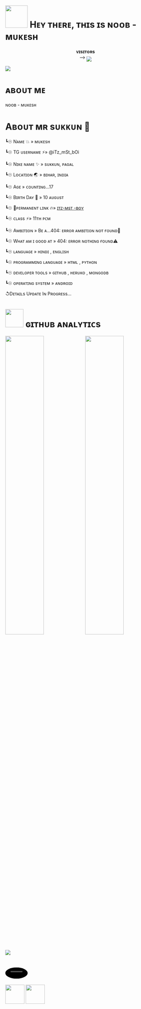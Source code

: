 <h1> <img src="https://te.legra.ph/file/f708eb8020237a65e837b.png" width="70px"> Hᴇʏ ᴛʜᴇʀᴇ, ᴛʜɪs ɪs ɴᴏᴏʙ - ᴍᴜᴋᴇsʜ </h1>
<p align="center">
    <b>ᴠɪsɪᴛᴏʀs</b><br>
 -->    <img align="middle" src="https://profile-counter.glitch.me/Noob-Mukesh/count.svg" />
</p>

[<img src="https://te.legra.ph/file/dd55158b01876db42d3d9.jpg"/>](https://github.com/Noob-Mukesh)

<h1> ᴀʙᴏᴜᴛ ᴍᴇ </h1>


ɴᴏᴏʙ - ᴍᴜᴋᴇsʜ

# Aʙᴏᴜᴛ ᴍʀ sᴜᴋᴋᴜɴ 💫
┗☉ Nᴀᴍᴇ    💥  »  ᴍᴜᴋᴇsʜ 

┗☉ TG ᴜsᴇʀɴᴀᴍᴇ ⚡️» @iTz_mSt_bOi
 
┗☉ Nɪᴋᴇ ɴᴀᴍᴇ   ✨   » sᴜᴋᴋᴜɴ, ᴘᴀɢᴀʟ

┗☉ Lᴏᴄᴀᴛɪᴏɴ 🌏     » ʙɪʜᴀʀ, ɪɴᴅɪᴀ

┗☉ Aɢᴇ        » ᴄᴏᴜɴᴛɪɴɢ...17

┗☉ Bɪʀᴛʜ Dᴀʏ 🎂 » 10 ᴀᴜɢᴜsᴛ

┗☉ 🔗ᴘᴇʀᴍᴀɴᴇɴᴛ ʟɪɴᴋ  🔥» [ɪᴛᴢ-ᴍsᴛ -ʙᴏʏ](t.me/itz_mst_boi)
 
┗☉  ᴄʟᴀss ⚡️» 11ᴛʜ ᴘᴄᴍ 

┗☉  Aᴍʙɪᴛɪᴏɴ   » Bᴇ ᴀ...404: ᴇʀʀᴏʀ ᴀᴍʙɪᴛɪᴏɴ ɴᴏᴛ ғᴏᴜɴᴅ🥲 

┗☉ Wʜᴀᴛ ᴀᴍ ɪ ɢᴏᴏᴅ ᴀᴛ » 404: ᴇʀʀᴏʀ ɴᴏᴛʜɪɴɢ ғᴏᴜɴᴅ⚠️

┗☉ ʟᴀɴɢᴜᴀɢᴇ   » ʜɪɴᴅɪ , ᴇɴɢʟɪsʜ 

┗☉ ᴘʀᴏɢʀᴀᴍᴍɪɴɢ ʟᴀɴɢᴜᴀɢᴇ  » ʜᴛᴍʟ , ᴘʏᴛʜᴏɴ 

┗☉ ᴅᴇᴠᴇʟᴏᴘᴇʀ ᴛᴏᴏʟs  » ɢɪᴛʜᴜʙ , ʜᴇʀᴜᴋᴏ , ᴍᴏɴɢᴏᴅʙ

┗☉ ᴏᴘᴇʀᴀᴛɪɴɢ sʏsᴛᴇᴍ » ᴀɴᴅʀᴏɪᴅ

↺Dᴇᴛᴀɪʟs Uᴘᴅᴀᴛᴇ Iɴ Pʀᴏɢʀᴇss...



        
<h1> <img src = "https://github.com/Noob-Mukesh/Noob-Mukesh/blob/master/resources/analytics.webp" width="57px"> ɢɪᴛʜᴜʙ ᴀɴᴀʟʏᴛɪᴄs </h1>

[<img src="https://github-readme-stats.vercel.app/api?username=Noob-Mukesh&count_private=true&show_icons=true&theme=chartreuse-dark&custom_title=What%27s+the+craic?&include_all_commits=true&hide_border=true&bg_color=000000" width="49%">](https://github.com/Noob-Mukesh)  [<img src="https://github-readme-streak-stats.herokuapp.com/?user=Noob-Mukesh&theme=chartreuse-dark&hide_border=True&bg_color=000000" width="49%">](https://github.com/Noob-Mukesh)

[<img src="https://github.com/Noob-Mukesh/Noob-Mukesh/blob/master/resources/hr.gif"/>](https://github.com/Noob-Mukesh)

<h1> <video src="https://te.legra.ph/file/e5c0cd3fa9436e6f80755.mp4" width="70px" style="border-radius: 50%"> ᴄᴏɴᴛᴀᴄᴛ ᴍᴇ </h1>

[<img src="https://te.legra.ph/file/3f6810f790713b26fe826.jpg" width="60px">](https://t.me/itz_mst_boi) [<img src="https://te.legra.ph/file/2a7a17fc66a8f5fe785c3.jpg" width="60px">](https://github.com/Noob-Mukesh) 



